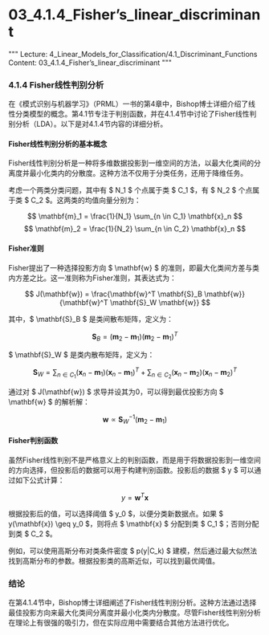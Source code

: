 # 03_4.1.4_Fisher’s_linear_discriminant

"""
Lecture: 4_Linear_Models_for_Classification/4.1_Discriminant_Functions
Content: 03_4.1.4_Fisher’s_linear_discriminant
"""

### 4.1.4 Fisher线性判别分析

在《模式识别与机器学习》（PRML）一书的第4章中，Bishop博士详细介绍了线性分类模型的概念。第4.1节专注于判别函数，并在4.1.4节中讨论了Fisher线性判别分析（LDA）。以下是对4.1.4节内容的详细分析。

#### Fisher线性判别分析的基本概念

Fisher线性判别分析是一种将多维数据投影到一维空间的方法，以最大化类间的分离度并最小化类内的分散度。这种方法不仅用于分类任务，还用于降维任务。

考虑一个两类分类问题，其中有 $ N_1 $ 个点属于类 $ C_1 $，有 $ N_2 $ 个点属于类 $ C_2 $。这两类的均值向量分别为：

$$ \mathbf{m}_1 = \frac{1}{N_1} \sum_{n \in C_1} \mathbf{x}_n $$
$$ \mathbf{m}_2 = \frac{1}{N_2} \sum_{n \in C_2} \mathbf{x}_n $$

#### Fisher准则

Fisher提出了一种选择投影方向 $ \mathbf{w} $ 的准则，即最大化类间方差与类内方差之比。这一准则称为Fisher准则，其表达式为：

$$ J(\mathbf{w}) = \frac{\mathbf{w}^T \mathbf{S}_B \mathbf{w}}{\mathbf{w}^T \mathbf{S}_W \mathbf{w}} $$

其中，$ \mathbf{S}_B $ 是类间散布矩阵，定义为：

$$ \mathbf{S}_B = (\mathbf{m}_2 - \mathbf{m}_1)(\mathbf{m}_2 - \mathbf{m}_1)^T $$

$ \mathbf{S}_W $ 是类内散布矩阵，定义为：

$$ \mathbf{S}_W = \sum_{n \in C_1} (\mathbf{x}_n - \mathbf{m}_1)(\mathbf{x}_n - \mathbf{m}_1)^T + \sum_{n \in C_2} (\mathbf{x}_n - \mathbf{m}_2)(\mathbf{x}_n - \mathbf{m}_2)^T $$

通过对 $ J(\mathbf{w}) $ 求导并设其为0，可以得到最优投影方向 $ \mathbf{w} $ 的解析解：

$$ \mathbf{w} \propto \mathbf{S}_W^{-1} (\mathbf{m}_2 - \mathbf{m}_1) $$

#### Fisher判别函数

虽然Fisher线性判别不是严格意义上的判别函数，而是用于将数据投影到一维空间的方向选择，但投影后的数据可以用于构建判别函数。投影后的数据 $ y $ 可以通过如下公式计算：

$$ y = \mathbf{w}^T \mathbf{x} $$

根据投影后的值，可以选择阈值 $ y_0 $，以便分类新数据点。如果 $ y(\mathbf{x}) \geq y_0 $，则将点 $ \mathbf{x} $ 分配到类 $ C_1 $；否则分配到类 $ C_2 $。

例如，可以使用高斯分布对类条件密度 $ p(y|C_k) $ 建模，然后通过最大似然法找到高斯分布的参数。根据投影类的高斯近似，可以找到最优阈值。

### 结论

在第4.1.4节中，Bishop博士详细阐述了Fisher线性判别分析。这种方法通过选择最佳投影方向来最大化类间分离度并最小化类内分散度。尽管Fisher线性判别分析在理论上有很强的吸引力，但在实际应用中需要结合其他方法进行优化。